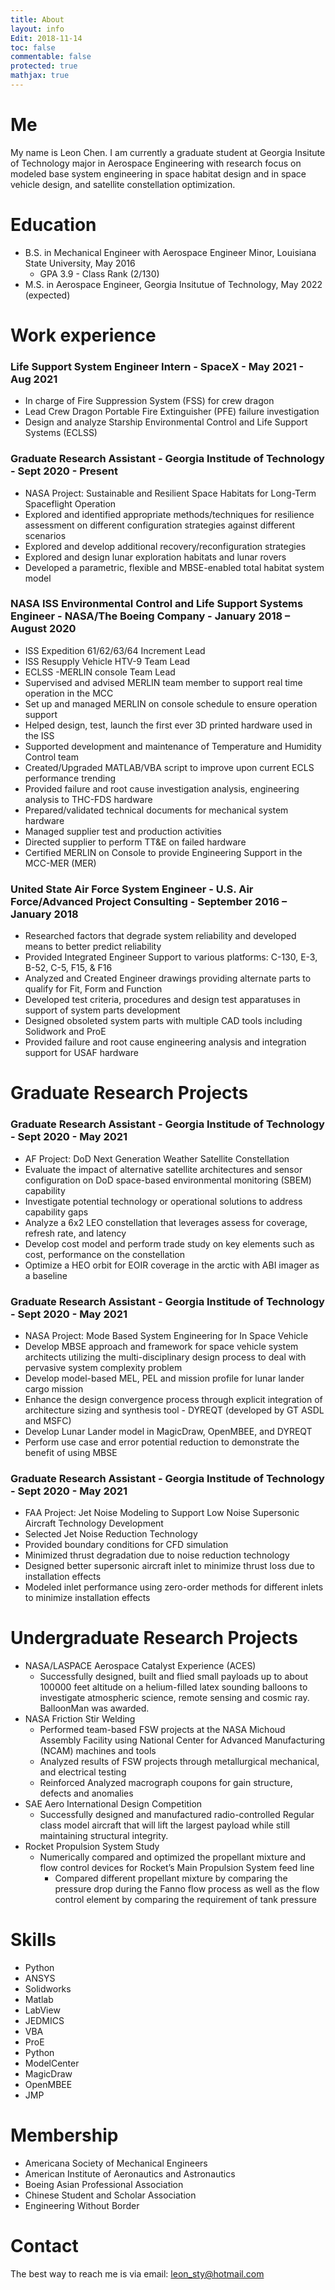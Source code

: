 ```yaml
---
title: About
layout: info
Edit: 2018-11-14
toc: false
commentable: false
protected: true
mathjax: true
---
```


# Me
My name is Leon Chen. I am currently a graduate student at Georgia Insitute of Technology major in Aerospace Engineering with research focus on modeled base system engineering in space habitat design and in space vehicle design, and satellite constellation optimization. 


Education
======
* B.S. in Mechanical Engineer with Aerospace Engineer Minor, Louisiana State University, May 2016 
  * GPA 3.9   -   Class Rank (2/130)
* M.S. in Aerospace Engineer, Georgia Insitutue of Technology, May 2022 (expected)

[//]: < (* Ph.D in Version Control Theory, GitHub University, 2018 (expected))>

Work experience
======
### Life Support System Engineer Intern - SpaceX - May 2021 - Aug 2021

  * In charge of Fire Suppression System (FSS) for crew dragon
  * Lead Crew Dragon Portable Fire Extinguisher (PFE) failure investigation
  * Design and analyze Starship Environmental Control and Life Support Systems (ECLSS)

### Graduate Research Assistant - Georgia Institude of Technology - Sept 2020 - Present

  * NASA Project: Sustainable and Resilient Space Habitats for Long-Term Spaceflight Operation
  * Explored and identified appropriate methods/techniques for resilience assessment on different configuration strategies against different scenarios
  * Explored and develop additional recovery/reconfiguration strategies
  * Explored and design lunar exploration habitats and lunar rovers
  * Developed a parametric, flexible and MBSE-enabled total habitat system model

### NASA ISS Environmental Control and Life Support Systems Engineer - NASA/The Boeing Company - January 2018 – August 2020

  * ISS Expedition 61/62/63/64 Increment Lead
  * ISS Resupply Vehicle HTV-9 Team Lead
  * ECLSS -MERLIN console Team Lead
  * Supervised and advised MERLIN team member to support real time operation in the MCC
  * Set up and managed MERLIN on console schedule to ensure operation support
  * Helped design, test, launch the first ever 3D printed hardware used in the ISS
  * Supported development and maintenance of Temperature and Humidity Control team
  * Created/Upgraded MATLAB/VBA script to improve upon current ECLS performance trending
  * Provided failure and root cause investigation analysis, engineering analysis to THC-FDS hardware
  * Prepared/validated technical documents for mechanical system hardware
  * Managed supplier test and production activities
  * Directed supplier to perform TT&E on failed hardware
  * Certified MERLIN on Console to provide Engineering Support in the MCC-MER (MER)


### United State Air Force System Engineer - U.S. Air Force/Advanced Project Consulting - September 2016 – January 2018

  * Researched factors that degrade system reliability and developed means to better predict reliability
  * Provided Integrated Engineer Support to various platforms: C-130, E-3, B-52, C-5, F15, & F16
  * Analyzed and Created Engineer drawings providing alternate parts to qualify for Fit, Form and Function
  * Developed test criteria, procedures and design test apparatuses in support of system parts development
  * Designed obsoleted system parts with multiple CAD tools including Solidwork and ProE
  * Provided failure and root cause engineering analysis and integration support for USAF hardware

Graduate Research Projects
======
### Graduate Research Assistant - Georgia Institude of Technology - Sept 2020 - May 2021

  * AF Project: DoD Next Generation Weather Satellite Constellation
  * Evaluate the impact of alternative satellite architectures and sensor configuration on DoD space-based environmental monitoring (SBEM) capability
  * Investigate potential technology or operational solutions to address capability gaps
  * Analyze a 6x2 LEO constellation that leverages assess for coverage, refresh rate, and latency
  * Develop cost model and perform trade study on key elements such as cost, performance on the constellation
  * Optimize a HEO orbit for EOIR coverage in the arctic with ABI imager as a baseline

### Graduate Research Assistant - Georgia Institude of Technology - Sept 2020 - May 2021

  * NASA Project: Mode Based System Engineering for In Space Vehicle
  * Develop MBSE approach and framework for space vehicle system architects utilizing the multi-disciplinary design process to deal with pervasive system complexity problem
  * Develop model-based MEL, PEL and mission profile for lunar lander cargo mission
  * Enhance the design convergence process through explicit integration of architecture sizing and synthesis
tool - DYREQT (developed by GT ASDL and MSFC)
  * Develop Lunar Lander model in MagicDraw, OpenMBEE, and DYREQT
  * Perform use case and error potential reduction to demonstrate the benefit of using MBSE

### Graduate Research Assistant - Georgia Institude of Technology - Sept 2020 - May 2021

  * FAA Project: Jet Noise Modeling to Support Low Noise Supersonic Aircraft Technology Development
  * Selected Jet Noise Reduction Technology
  * Provided boundary conditions for CFD simulation
  * Minimized thrust degradation due to noise reduction technology
  * Designed better supersonic aircraft inlet to minimize thrust loss due to installation effects
  * Modeled inlet performance using zero-order methods for different inlets to minimize installation effects

Undergraduate Research Projects
======
* NASA/LASPACE Aerospace Catalyst Experience (ACES)
  * Successfully designed, built and flied small payloads up to about 100000 feet altitude on a helium-filled latex sounding balloons to investigate atmospheric science, remote sensing and cosmic ray. BalloonMan was awarded.
* NASA Friction Stir Welding
  * Performed team-based FSW projects at the NASA Michoud Assembly Facility using National Center for Advanced Manufacturing (NCAM) machines and tools
  * Analyzed results of FSW projects through metallurgical mechanical, and electrical testing
  * Reinforced Analyzed macrograph coupons for gain structure, defects and anomalies
* SAE Aero International Design Competition
  * Successfully designed and manufactured radio-controlled Regular class model aircraft that will lift the largest payload while still maintaining structural integrity.
* Rocket Propulsion System Study
  * Numerically compared and optimized the propellant mixture and flow control devices for
Rocket’s Main Propulsion System feed line
    * Compared different propellant mixture by comparing the pressure drop during the Fanno flow process as well as the flow control element by comparing the requirement of tank pressure
  
Skills
======
* Python 
* ANSYS  
* Solidworks
* Matlab
* LabView
* JEDMICS
* VBA
* ProE
* Python
* ModelCenter
* MagicDraw
* OpenMBEE
* JMP

Membership
======
* Americana Society of Mechanical Engineers
* American Institute of Aeronautics and Astronautics
* Boeing Asian Professional Association
* Chinese Student and Scholar Association
* Engineering Without Border


# Contact
The best way to reach me is via email: leon_sty@hotmail.com
